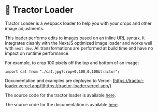 # 🚜 Tractor Loader

Tractor Loader is a webpack loader to help you with your crops and other image adjustments.

This loader performs edits to images based on an inline URL syntax. It integrates cleanly with the
NextJS optimized image loader and works well with `next dev`. All transformations are performed at
build time and have no impact on runtime performance.

For example, to crop 100 pixels off the top and bottom of an image:

```tsx
import cat from "./cat.jpg?crop=0,100,0,100&tractor";
```

Documentation and examples are deployed to Vercel:
[https://tractor-loader.vercel.app/](https://tractor-loader.vercel.app/)

The source code for the tractor loader is available
[here](https://github.com/jasonthorsness/tractor-loader/tree/main/packages/tractor-loader).

The source code for the documentation is available
[here](https://github.com/jasonthorsness/tractor-loader/tree/main/apps/tractor-loader-examples).
